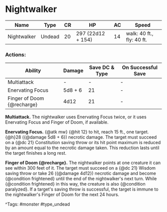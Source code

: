 # Nightwalker

| Name | Type | CR | HP | AC | Speed |
|------|------|----|----|----|-------|
| Nightwalker | Undead | 20 | 297 (22d12 + 154) | 14 | walk: 40 ft., fly: 40 ft. |

### Actions:

| Ability | Damage | Save DC & Type | On Successful Save |
|---------|--------|----------------|--------------------|
| Multiattack | - | - | - |
| Enervating Focus | 5d8 + 6 | 21 | - |
| Finger of Doom {@recharge} | 4d12 | 21 | - |


**Multiattack.** The nightwalker uses Enervating Focus twice, or it uses Enervating Focus and Finger of Doom, if available.

**Enervating Focus.** {@atk mw} {@hit 12} to hit, reach 15 ft., one target. {@h}28 ({@damage 5d8 + 6}) necrotic damage. The target must succeed on a {@dc 21} Constitution saving throw or its hit point maximum is reduced by an amount equal to the necrotic damage taken. This reduction lasts until the target finishes a long rest.

**Finger of Doom {@recharge}.** The nightwalker points at one creature it can see within 300 feet of it. The target must succeed on a {@dc 21} Wisdom saving throw or take 26 ({@damage 4d12}) necrotic damage and become {@condition frightened} until the end of the nightwalker's next turn. While {@condition frightened} in this way, the creature is also {@condition paralyzed}. If a target's saving throw is successful, the target is immune to the nightwalker's Finger of Doom for the next 24 hours.

^Tags: #monster #type_undead